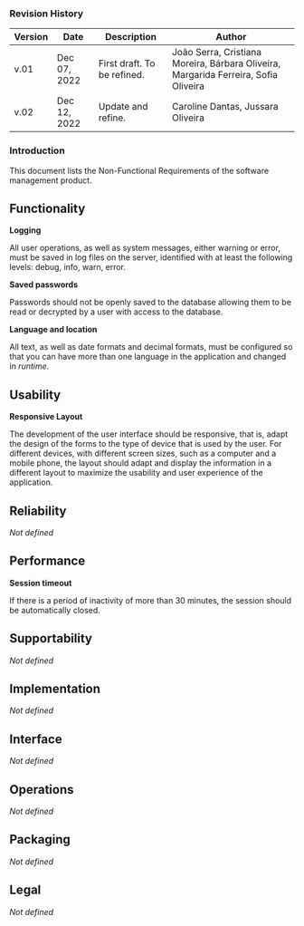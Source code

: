 ### Revision History

| Version | Date         | Description                 | Author                                                                              |
|---------|--------------|-----------------------------|-------------------------------------------------------------------------------------|
| v.01    | Dec 07, 2022 | First draft. To be refined. | João Serra, Cristiana Moreira, Bárbara Oliveira, Margarida Ferreira, Sofia Oliveira |
| v.02    | Dec 12, 2022 | Update and refine.          | Caroline Dantas, Jussara Oliveira                                                   |



### Introduction

This document lists the Non-Functional Requirements of the software management product.

## Functionality

**Logging**

All user operations, as well as system messages, either warning or error, must be saved in log files on the server, identified with at least the following levels: debug, info, warn, error.

**Saved passwords**

Passwords should not be openly saved to the database allowing them to be read or decrypted by a user with access to the database.

**Language and location**

All text, as well as date formats and decimal formats, must be configured so that you can have more than one language in the application and changed in *runtime*.

## Usability

**Responsive Layout**

The development of the user interface should be responsive, that is, adapt the design of the forms to the type of device that is used by the user. For different devices, with different screen sizes, such as a computer and a mobile phone, the layout should adapt and display the information in a different layout to maximize the usability and user experience of the application.

## Reliability

*Not defined*

## Performance

**Session timeout**

If there is a period of inactivity of more than 30 minutes, the session should be automatically closed.

## Supportability

*Not defined*

## Implementation

*Not defined*

## Interface

*Not defined*

## Operations

*Not defined*

## Packaging

*Not defined*

## Legal

*Not defined*
